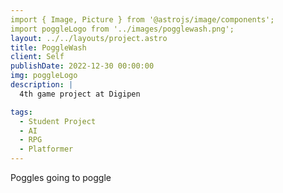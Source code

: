 ```yaml
---
import { Image, Picture } from '@astrojs/image/components';
import poggleLogo from '../images/pogglewash.png';
layout: ../../layouts/project.astro
title: PoggleWash
client: Self
publishDate: 2022-12-30 00:00:00
img: poggleLogo
description: |
  4th game project at Digipen

tags:
  - Student Project
  - AI
  - RPG
  - Platformer
---
```


Poggles going to poggle
